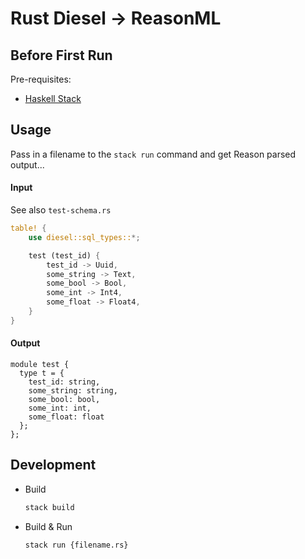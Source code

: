 # Rust Diesel -> ReasonML 

## Before First Run
Pre-requisites: 
- [Haskell Stack](https://docs.haskellstack.org/en/stable/README/)

## Usage
Pass in a filename to the `stack run` command and get Reason parsed output...

#### Input
See also `test-schema.rs`
```rust
table! {
    use diesel::sql_types::*;

    test (test_id) {
        test_id -> Uuid,
        some_string -> Text,
        some_bool -> Bool,
        some_int -> Int4,
        some_float -> Float4,
    }
}
```
#### Output
```reason
module test {
  type t = {
    test_id: string,
    some_string: string,
    some_bool: bool,
    some_int: int,
    some_float: float
  };
};
```

## Development

- Build
    ```bash
    stack build
    ```
- Build & Run
    ```bash
    stack run {filename.rs} 
    ```
